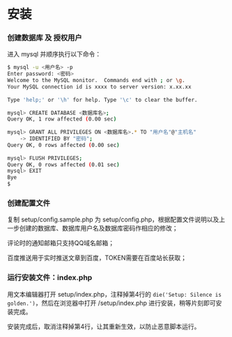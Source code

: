 # 安装
### 创建数据库 及 授权用户
进入 mysql 并顺序执行以下命令：
```bash
$ mysql -u <用户名> -p
Enter password: <密码>
Welcome to the MySQL monitor.  Commands end with ; or \g.
Your MySQL connection id is xxxx to server version: x.xx.xx
 
Type 'help;' or '\h' for help. Type '\c' to clear the buffer.
 
mysql> CREATE DATABASE <数据库名>;
Query OK, 1 row affected (0.00 sec)
 
mysql> GRANT ALL PRIVILEGES ON <数据库名>.* TO "用户名"@"主机名"
    -> IDENTIFIED BY "密码";
Query OK, 0 rows affected (0.00 sec)
  
mysql> FLUSH PRIVILEGES;
Query OK, 0 rows affected (0.01 sec)
mysql> EXIT 
Bye
$ 
```
### 创建配置文件
复制 setup/config.sample.php 为 setup/config.php，根据配置文件说明以及上一步创建的数据库、数据库用户名及数据库密码作相应的修改；

评论时的通知邮箱只支持QQ域名邮箱；

百度推送用于实时推送文章到百度，TOKEN需要在百度站长获取；

### 运行安装文件：index.php
用文本编辑器打开 setup/index.php，注释掉第4行的 ```die('Setup: Silence is golden.')```，然后在浏览器中打开 /setup/index.php 进行安装，稍等片刻即可安装完成。

安装完成后，取消注释掉第4行，让其重新生效，以防止恶意脚本运行。

